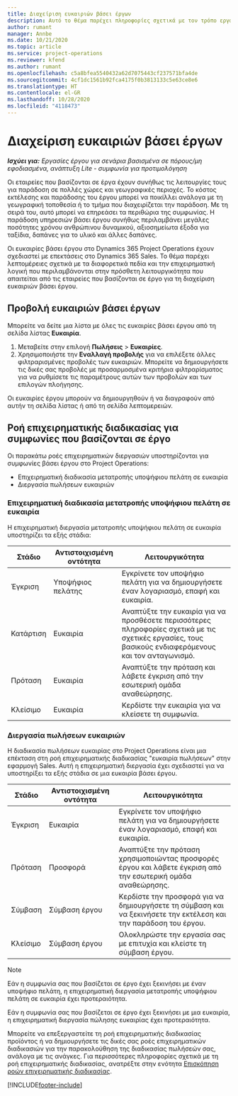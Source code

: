 ```yaml
---
title: Διαχείριση ευκαιριών βάσει έργων
description: Αυτό το θέμα παρέχει πληροφορίες σχετικά με τον τρόπο εργασίας με ευκαιρίες που σχετίζονται με έργα.
author: rumant
manager: Annbe
ms.date: 10/21/2020
ms.topic: article
ms.service: project-operations
ms.reviewer: kfend
ms.author: rumant
ms.openlocfilehash: c5a8bfea5540432a62d7075443cf237571bfa4de
ms.sourcegitcommit: 4cf1dc1561b92fca4175f0b3813133c5e63ce8e6
ms.translationtype: HT
ms.contentlocale: el-GR
ms.lasthandoff: 10/28/2020
ms.locfileid: "4118473"
---
```

# <a name="manage-project-based-opportunities"></a>Διαχείριση ευκαιριών βάσει έργων

_**Ισχύει για:** Εργασίες έργου για σενάρια βασισμένα σε πόρους/μη εφοδιασμένα, ανάπτυξη Lite - συμφωνία για προτιμολόγηση_

Οι εταιρείες που βασίζονται σε έργα έχουν συνήθως τις λειτουργίες τους για παράδοση σε πολλές χώρες και γεωγραφικές περιοχές. Το κόστος εκτέλεσης και παράδοσης του έργου μπορεί να ποικίλλει ανάλογα με τη γεωγραφική τοποθεσία ή το τμήμα που διαχειρίζεται την παράδοση. Με τη σειρά του, αυτό μπορεί να επηρεάσει τα περιθώρια της συμφωνίας. Η παράδοση υπηρεσιών βάσει έργου συνήθως περιλαμβάνει μεγάλες ποσότητες χρόνου ανθρώπινου δυναμικού, αξιοσημείωτα έξοδα για ταξίδια, δαπάνες για το υλικό και άλλες δαπάνες.

Οι ευκαιρίες βάσει έργου στο Dynamics 365 Project Operations έχουν σχεδιαστεί με επεκτάσεις στο Dynamics 365 Sales. Το θέμα παρέχει λεπτομέρειες σχετικά με τα διαφορετικά πεδία και την επιχειρηματική λογική που περιλαμβάνονται στην πρόσθετη λειτουργικότητα που απαιτείται από τις εταιρείες που βασίζονται σε έργο για τη διαχείριση ευκαιριών βάσει έργου.

## <a name="view-all-project-based-opportunities"></a>Προβολή ευκαιριών βάσει έργων

Μπορείτε να δείτε μια λίστα με όλες τις ευκαιρίες βάσει έργου από τη σελίδα λίστας **Ευκαιρία**. 

1. Μεταβείτε στην επιλογή **Πωλήσεις** > **Ευκαιρίες**.
2. Χρησιμοποιήστε την **Εναλλαγή προβολής** για να επιλέξετε άλλες φιλτραρισμένες προβολές των ευκαιριών. Μπορείτε να δημιουργήσετε τις δικές σας προβολές με προσαρμοσμένα κριτήρια φιλτραρίσματος για να ρυθμίσετε τις παραμέτρους αυτών των προβολών και των επιλογών πλοήγησης.

Οι ευκαιρίες έργου μπορούν να δημιουργηθούν ή να διαγραφούν από αυτήν τη σελίδα λίστας ή από τη σελίδα λεπτομερειών.

## <a name="business-process-flow-for-project-based-deals"></a>Ροή επιχειρηματικής διαδικασίας για συμφωνίες που βασίζονται σε έργο

Οι παρακάτω ροές επιχειρηματικών διεργασιών υποστηρίζονται για συμφωνίες βάσει έργου στο Project Operations:

- Επιχειρηματική διαδικασία μετατροπής υποψήφιου πελάτη σε ευκαιρία
- Διεργασία πωλήσεων ευκαιριών

### <a name="lead-to-opportunity-business-process"></a>Επιχειρηματική διαδικασία μετατροπής υποψήφιου πελάτη σε ευκαιρία 
Η επιχειρηματική διεργασία μετατροπής υποψήφιου πελάτη σε ευκαιρία υποστηρίζει τα εξής στάδια:

| Στάδιο | Αντιστοιχισμένη οντότητα | Λειτουργικότητα |
| --- | --- | --- |
| Έγκριση | Υποψήφιος πελάτης | Εγκρίνετε τον υποψήφιο πελάτη για να δημιουργήσετε έναν λογαριασμό, επαφή και ευκαιρία. |
| Κατάρτιση | Ευκαιρία | Αναπτύξτε την ευκαιρία για να προσθέσετε περισσότερες πληροφορίες σχετικά με τις σχετικές εργασίες, τους βασικούς ενδιαφερόμενους και τον ανταγωνισμό. |
| Πρόταση | Ευκαιρία | Αναπτύξτε την πρόταση και λάβετε έγκριση από την εσωτερική ομάδα αναθεώρησης. |
| Κλείσιμο  | Ευκαιρία | Κερδίστε την ευκαιρία για να κλείσετε τη συμφωνία. |

### <a name="opportunity-sales-process"></a>Διεργασία πωλήσεων ευκαιριών
Η διαδικασία πωλήσεων ευκαιρίας στο Project Operations είναι μια επέκταση στη ροή επιχειρηματικής διαδικασίας "ευκαιρία πωλήσεων" στην εφαρμογή Sales. Αυτή η επιχειρηματική διεργασία έχει σχεδιαστεί για να υποστηρίξει τα εξής στάδια σε μια ευκαιρία βάσει έργου.

| Στάδιο | Αντιστοιχισμένη οντότητα | Λειτουργικότητα |
| --- | --- | --- |
| Έγκριση | Ευκαιρία | Εγκρίνετε τον υποψήφιο πελάτη για να δημιουργήσετε έναν λογαριασμό, επαφή και ευκαιρία. |
| Πρόταση | Προσφορά | Αναπτύξτε την πρόταση χρησιμοποιώντας προσφορές έργου και λάβετε έγκριση από την εσωτερική ομάδα αναθεώρησης. |
| Σύμβαση | Σύμβαση έργου | Κερδίστε την προσφορά για να δημιουργήσετε τη σύμβαση και να ξεκινήσετε την εκτέλεση και την παράδοση του έργου. |
| Κλείσιμο  | Σύμβαση έργου | Ολοκληρώστε την εργασία σας με επιτυχία και κλείστε τη σύμβαση έργου. |

> [!NOTE]
> Εάν η συμφωνία σας που βασίζεται σε έργο έχει ξεκινήσει με έναν υποψήφιο πελάτη, η επιχειρηματική διεργασία μετατροπής υποψήφιου πελάτη σε ευκαιρία έχει προτεραιότητα.
>
> Εάν η συμφωνία σας που βασίζεται σε έργο έχει ξεκινήσει με μια ευκαιρία, η επιχειρηματική διεργασία πώλησης ευκαιρίας έχει προτεραιότητα.

Μπορείτε να επεξεργαστείτε τη ροή επιχειρηματικής διαδικασίας προϊόντος ή να δημιουργήσετε τις δικές σας ροές επιχειρηματικών διαδικασιών για την παρακολούθηση της διαδικασίας πωλήσεών σας, ανάλογα με τις ανάγκες. Για περισσότερες πληροφορίες σχετικά με τη ροή επιχειρηματικής διαδικασίας, ανατρέξτε στην ενότητα [Επισκόπηση ροών επιχειρηματικής διαδικασίας](https://docs.microsoft.com/dynamics365/customerengagement/on-premises/customize/business-process-flows-overview).


[!INCLUDE[footer-include](../includes/footer-banner.md)]